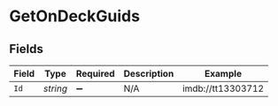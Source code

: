 # GetOnDeckGuids


## Fields

| Field              | Type               | Required           | Description        | Example            |
| ------------------ | ------------------ | ------------------ | ------------------ | ------------------ |
| `Id`               | *string*           | :heavy_minus_sign: | N/A                | imdb://tt13303712  |